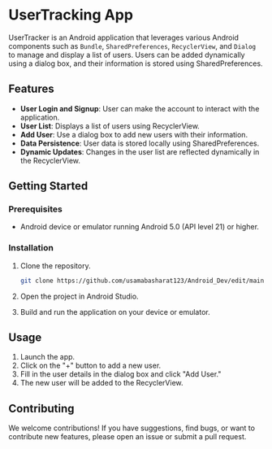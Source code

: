 # UserTracking App

UserTracker is an Android application that leverages various Android components such as `Bundle`, `SharedPreferences`, `RecyclerView`, and `Dialog` to manage and display a list of users. Users can be added dynamically using a dialog box, and their information is stored using SharedPreferences.

## Features
- **User Login and Signup**: User can make the account to interact with the application.
- **User List**: Displays a list of users using RecyclerView.
- **Add User**: Use a dialog box to add new users with their information.
- **Data Persistence**: User data is stored locally using SharedPreferences.
- **Dynamic Updates**: Changes in the user list are reflected dynamically in the RecyclerView.

## Getting Started

### Prerequisites

- Android device or emulator running Android 5.0 (API level 21) or higher.

### Installation

1. Clone the repository.
   ```bash
   git clone https://github.com/usamabasharat123/Android_Dev/edit/main/Asphalt.git
   ```

2. Open the project in Android Studio.

3. Build and run the application on your device or emulator.

## Usage

1. Launch the app.
2. Click on the "+" button to add a new user.
3. Fill in the user details in the dialog box and click "Add User."
4. The new user will be added to the RecyclerView.

## Contributing

We welcome contributions! If you have suggestions, find bugs, or want to contribute new features, please open an issue or submit a pull request.
